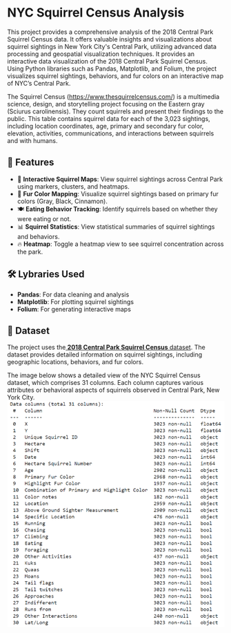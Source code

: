 # NYC Squirrel Census Analysis 

This project provides a comprehensive analysis of the 2018 Central Park Squirrel Census data. It offers valuable insights and visualizations about squirrel sightings in New York City's Central Park, utilizing advanced data processing and geospatial visualization techniques. It provides an interactive data visualization of the 2018 Central Park Squirrel Census. Using Python libraries such as Pandas, Matplotlib, and Folium, the project visualizes squirrel sightings, behaviors, and fur colors on an interactive map of NYC’s Central Park.

The Squirrel Census (https://www.thesquirrelcensus.com/) is a multimedia science, design, and storytelling project focusing on the Eastern gray (Sciurus carolinensis). They count squirrels and present their findings to the public. This table contains squirrel data for each of the 3,023 sightings, including location coordinates, age, primary and secondary fur color, elevation, activities, communications, and interactions between squirrels and with humans.


## 🚀 **Features**

- 📍 **Interactive Squirrel Maps**: View squirrel sightings across Central Park using markers, clusters, and heatmaps.
- 🎨 **Fur Color Mapping**: Visualize squirrel sightings based on primary fur colors (Gray, Black, Cinnamon).
- 🍽️ **Eating Behavior Tracking**: Identify squirrels based on whether they were eating or not.
- 📊 **Squirrel Statistics**: View statistical summaries of squirrel sightings and behaviors.
- 🔥 **Heatmap**: Toggle a heatmap view to see squirrel concentration across the park.


## 🛠️ **Lybraries Used**

- **Pandas**: For data cleaning and analysis
- **Matplotlib**: For plotting squirrel sightings
- **Folium**: For generating interactive maps
  
## 📁 **Dataset**

The project uses the[ **2018 Central Park Squirrel Census** dataset](https://data.cityofnewyork.us/Environment/2018-Central-Park-Squirrel-Census-Squirrel-Data/vfnx-vebw). The dataset provides detailed information on squirrel sightings, including geographic locations, behaviors, and fur colors.

The image below shows a detailed view of the NYC Squirrel Census dataset, which comprises 31 columns. Each column captures various attributes or behavioral aspects of squirrels observed in Central Park, New York City.
![NYC Squirrel Dataset Info](images/dataset_desc.PNG)
